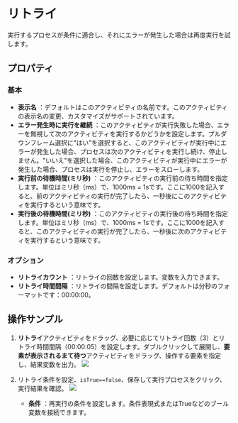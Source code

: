 # リトライ

実行するプロセスが条件に適合し、それにエラーが発生した場合は再度実行を試します。

## プロパティ

### 基本

- **表示名** ：デフォルトはこのアクティビティの名前です。このアクティビティの表示名の変更、カスタマイズがサポートされています。
- **エラー発生時に実行を継続** ：このアクティビティが実行失敗した場合、エラーを無視して次のアクティビティを実行するかどうかを設定します。プルダウンフレーム選択に"はい"を選択すると、このアクティビティが実行中にエラーが発生した場合、プロセスは次のアクティビティを実行し続け、停止しません。"いいえ"を選択した場合、このアクティビティが実行中にエラーが発生した場合、プロセスは実行を停止し、エラーをスローします。
- **実行前の待機時間(ミリ秒)** ：このアクティビティの実行前の待ち時間を指定します。単位はミリ秒（ms）で、1000ms = 1sです。ここに1000を記入すると、前のアクティビティの実行が完了したら、一秒後にこのアクティビティを実行するという意味です。
- **実行後の待機時間(ミリ秒)** ：このアクティビティの実行後の待ち時間を指定します。単位はミリ秒（ms）で、1000ms = 1sです。ここに1000を記入すると、このアクティビティの実行が完了したら、一秒後に次のアクティビティを実行するという意味です。

### オプション

- **リトライカウント** ：リトライの回数を設定します。変数を入力できます。
- **リトライ時間間隔** ：リトライの間隔を設定します。デフォルトは分秒のフォーマットです：00:00:00。

## 操作サンプル

1. **リトライ**アクティビティをドラッグ、必要に応じてリトライ回数（3）とリトライ時間間隔（00:00:05）を設定します。ダブルクリックして展開し、**要素が表示されるまて待つ**アクティビティをドラッグ、操作する要素を指定し、結果変数を出力。
![](https://docimages.blob.core.chinacloudapi.cn/images/Activities/Retry-1.png)

2. リトライ条件を設定、`isTrue==false`、保存して実行プロセスをクリック、実行結果を確認。
![](https://docimages.blob.core.chinacloudapi.cn/images/Activities/Retry-2.png)

    - **条件** ：再実行の条件を設定します。条件表現式またはTrueなどのブール変数を接続できます。
